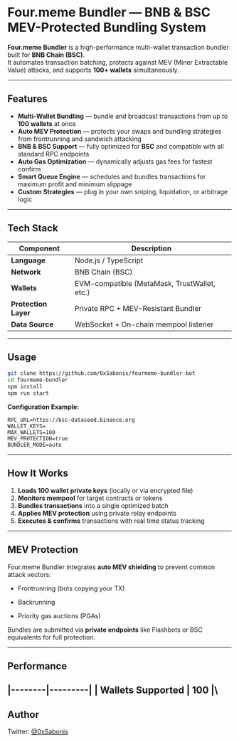 # Four.meme Bundler — BNB & BSC MEV-Protected Bundling System

**Four.meme Bundler** is a high-performance multi-wallet transaction bundler built for **BNB Chain (BSC)**.  
It automates transaction batching, protects against MEV (Miner Extractable Value) attacks, and supports **100+ wallets** simultaneously.

---

## Features

-  **Multi-Wallet Bundling** — bundle and broadcast transactions from up to **100 wallets** at once  
-  **Auto MEV Protection** — protects your swaps and bundling strategies from frontrunning and sandwich attacking  
-  **BNB & BSC Support** — fully optimized for **BSC** and compatible with all standard RPC endpoints  
-  **Auto Gas Optimization** — dynamically adjusts gas fees for fastest confirm  
-  **Smart Queue Engine** — schedules and bundles transactions for maximum profit and minimum slippage  
-  **Custom Strategies** — plug in your own sniping, liquidation, or arbitrage logic  

---

## Tech Stack

| Component | Description |
|------------|-------------|
| **Language** | Node.js / TypeScript |
| **Network** | BNB Chain (BSC) |
| **Wallets** | EVM-compatible (MetaMask, TrustWallet, etc.) |
| **Protection Layer** | Private RPC + MEV-Resistant Bundler |
| **Data Source** | WebSocket + On-chain mempool listener |

---

## Usage

```bash
git clone https://github.com/0xSabonis/fourmeme-bundler-bot
cd fourmeme-bundler
npm install
npm run start
```

**Configuration Example:**

```env
RPC_URL=https://bsc-dataseed.binance.org
WALLET_KEYS=
MAX_WALLETS=100
MEV_PROTECTION=true
BUNDLER_MODE=auto
```

---

## How It Works

1. **Loads 100 wallet private keys** (locally or via encrypted file)  
2. **Monitors mempool** for target contracts or tokens  
3. **Bundles transactions** into a single optimized batch  
4. **Applies MEV protection** using private relay endpoints  
5. **Executes & confirms** transactions with real time status tracking  

---

## MEV Protection

Four.meme Bundler integrates **auto MEV shielding** to prevent common attack vectors:
- Frontrunning (bots copying your TX)

- Backrunning  
- Priority gas auctions (PGAs)

Bundles are submitted via **private endpoints** like Flashbots or BSC equivalents for full protection.


---

## Performance
|--------|---------|
| Wallets Supported | 100 |\
---

## Author

 Twitter: [@0xSabonis](https://twitter.com/0xSabonis)  

